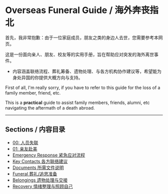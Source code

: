 # Overseas Funeral Guide / 海外奔丧指北

首先，我非常抱歉：由于一位家庭成员，朋友之类的身边人去世，您需要参考本网页。

这是一份面向亲人、朋友、校友等的实用手册，旨在帮助应对突发的海外离世事件。
- 内容涵盖联络流程、葬礼筹备、遗物处理、与各方机构协作建议等，希望能为身处异国的你提供大概方向与支持。

First of all,
I'm really sorry,
if you have to refer to this guide for the loss of a family member, friend, etc.

This is a **practical** guide to assist family members, friends, alumni, etc navigating the aftermath of a death abroad.


---

## Sections / 内容目录

- [00: 人员失联](docs/00-unreachable-contact.md)
- [01: 亲友赴美](docs/01-china-to-us.md)
- [Emergency Response 紧急应对流程](docs/emergency.md)
- [Key Contacts 各方联络建议](docs/contacts.md)
- [Documents 所需文件说明](docs/documents.md)
- [Funeral 葬礼/追思准备](docs/funeral.md)
- [Belongings 遗物处理与交接](docs/belongings.md)
- [Recovery 情绪整理与照顾自己](docs/recovery.md)
